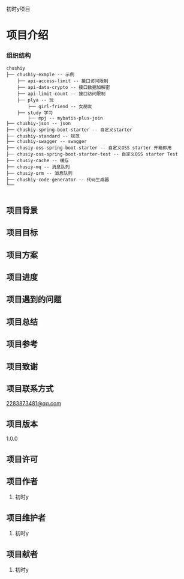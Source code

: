 初时y项目
# 项目介绍

### 组织结构

```
chushiy
├── chushiy-exmple -- 示例
    ├── api-access-limit -- 接口访问限制
    ├── api-data-crypto -- 接口数据加解密
    ├── api-limit-count -- 接口访问限制
    ├── plya -- 玩
        ├── girl-friend -- 女朋友
    ├── study 学习
        ├── mpj -- mybatis-plus-join
├── chushiy-json -- json
├── chushiy-spring-boot-starter -- 自定义starter
├── chushiy-standard -- 规范
├── chushiy-swagger -- swagger
├── chusiy-oss-spring-boot-starter -- 自定义OSS starter 开箱即用
├── chusiy-oss-spring-boot-starter-test -- 自定义OSS starter Test
├── chusiy-cache -- 缓存
├── chusiy-mq -- 消息队列
├── chusiy-orm -- 消息队列
├── chushiy-code-generator -- 代码生成器
└── 


```

## 项目背景

## 项目目标

## 项目方案

## 项目进度

## 项目遇到的问题

## 项目总结

## 项目参考

## 项目致谢

## 项目联系方式
2283873481@qq.com

## 项目版本
1.0.0

## 项目许可

## 项目作者
1. 初时y

## 项目维护者
1. 初时y

## 项目献者
1. 初时y
